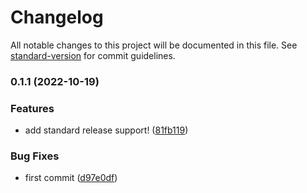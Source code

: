 # Changelog

All notable changes to this project will be documented in this file. See [standard-version](https://github.com/conventional-changelog/standard-version) for commit guidelines.

### 0.1.1 (2022-10-19)


### Features

* add standard release support! ([81fb119](https://github.com/ayocodes/tokpock--frontend/commit/81fb119528454d6c289ebcd383edd85141210e53))


### Bug Fixes

* first commit ([d97e0df](https://github.com/ayocodes/tokpock--frontend/commit/d97e0dfc3f76acf50223f43c89fe9402e703c1c1))
